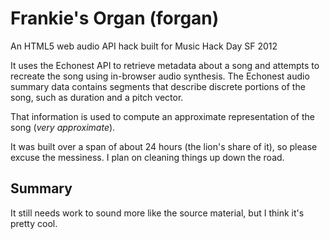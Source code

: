 # Frankie's Organ (forgan)

An HTML5 web audio API hack built for Music Hack Day SF 2012

It uses the Echonest API to retrieve metadata about a song and attempts to recreate the song using in-browser
audio synthesis. The Echonest audio summary data contains segments that describe discrete portions of the song,
such as duration and a pitch vector.

That information is used to compute an approximate representation of the song (*very approximate*).

It was built over a span of about 24 hours (the lion's share of it), so please excuse the messiness.
I plan on cleaning things up down the road.

## Summary
It still needs work to sound more like the source material, but I think it's pretty cool.
